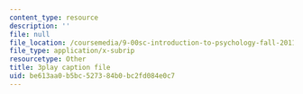 ```yaml
---
content_type: resource
description: ''
file: null
file_location: /coursemedia/9-00sc-introduction-to-psychology-fall-2011/be613aa0b5bc527384b0bc2fd084e0c7_syXplPKQb_o.vtt
file_type: application/x-subrip
resourcetype: Other
title: 3play caption file
uid: be613aa0-b5bc-5273-84b0-bc2fd084e0c7
---
```

